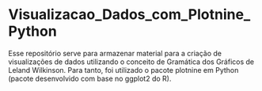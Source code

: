 # Visualizacao_Dados_com_Plotnine_Python
Esse repositório serve para armazenar material para a criação de visualizações de dados utilizando o conceito de Gramática dos Gráficos de Leland Wilkinson. Para tanto, foi utilizado o pacote plotnine em Python (pacote desenvolvido com base no ggplot2 do R).
